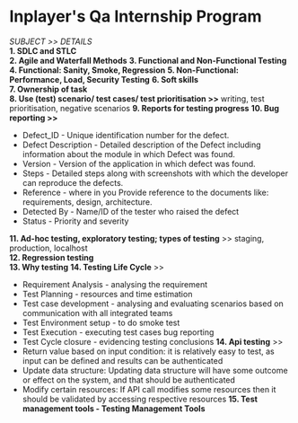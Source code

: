 # Inplayer's Qa Internship Program 
_SUBJECT >> DETAILS_  
**1. SDLC and STLC**    
**2. Agile and Waterfall Methods**
**3. Functional and Non-Functional Testing**    
**4. Functional: Sanity, Smoke, Regression**
**5. Non-Functional: Performance, Load, Security Testing**
**6. Soft skills**  
**7. Ownership of task**    
**8. Use (test) scenario/ test cases/ test prioritisation >>** writing, test prioritisation, negative scenarios 
**9. Reports for testing progress**
**10. Bug reporting >>**
 - Defect_ID - Unique identification number for the defect.
 - Defect Description - Detailed description of the Defect including information about the module in which Defect was found.
 - Version - Version of the application in which defect was found.
 - Steps - Detailed steps along with screenshots with which the developer can reproduce the defects.
 - Reference - where in you Provide reference to the documents like: requirements, design, architecture.
 - Detected By - Name/ID of the tester who raised the defect
 - Status - Priority and severity
 
**11. Ad-hoc testing, exploratory testing; types of testing** >> staging, production, localhost   
**12. Regression testing**  
**13. Why testing**
**14. Testing Life Cycle** >> 
- Requirement Analysis - analysing the requirement
- Test Planning - resources and time estimation
- Test case development - analysing and evaluating scenarios based on communication with all integrated teams
- Test Environment setup - to do smoke test
- Test Execution - executing test cases bug reporting
- Test Cycle closure - evidencing testing conclusions 
**14. Api testing** >>
- Return value based on input condition: it is relatively easy to test, as input can be defined and results can be authenticated
- Update data structure: Updating data structure will have some outcome or effect on the system, and that should be authenticated
- Modify certain resources: If API call modifies some resources then it should be validated by accessing respective resources
**15. Test management tools - Testing Management Tools**